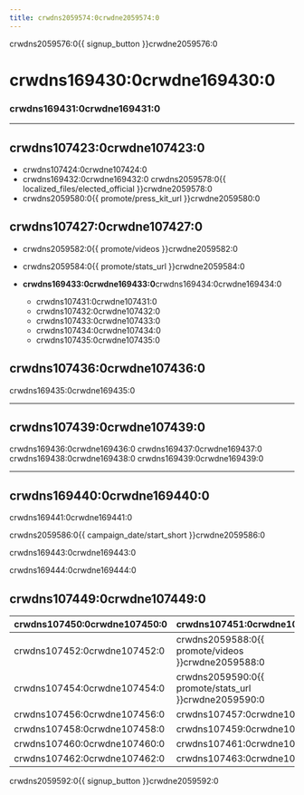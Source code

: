 ```yaml
---
title: crwdns2059574:0crwdne2059574:0
---
```


crwdns2059576:0{{ signup_button }}crwdne2059576:0

# crwdns169430:0crwdne169430:0

### crwdns169431:0crwdne169431:0

* * *

## crwdns107423:0crwdne107423:0

- crwdns107424:0crwdne107424:0
- crwdns169432:0crwdne169432:0 crwdns2059578:0{{ localized_files/elected_official }}crwdne2059578:0
- crwdns2059580:0{{ promote/press_kit_url }}crwdne2059580:0

## crwdns107427:0crwdne107427:0

- crwdns2059582:0{{ promote/videos }}crwdne2059582:0
- crwdns2059584:0{{ promote/stats_url }}crwdne2059584:0   
      
    
- **crwdns169433:0crwdne169433:0**crwdns169434:0crwdne169434:0 
    - crwdns107431:0crwdne107431:0
    - crwdns107432:0crwdne107432:0
    - crwdns107433:0crwdne107433:0
    - crwdns107434:0crwdne107434:0
    - crwdns107435:0crwdne107435:0

## crwdns107436:0crwdne107436:0

crwdns169435:0crwdne169435:0

* * *

## crwdns107439:0crwdne107439:0

crwdns169436:0crwdne169436:0 crwdns169437:0crwdne169437:0 crwdns169438:0crwdne169438:0 crwdns169439:0crwdne169439:0

* * *

## crwdns169440:0crwdne169440:0

crwdns169441:0crwdne169441:0

crwdns2059586:0{{ campaign_date/start_short }}crwdne2059586:0

crwdns169443:0crwdne169443:0

crwdns169444:0crwdne169444:0

## crwdns107449:0crwdne107449:0

| crwdns107450:0crwdne107450:0 | crwdns107451:0crwdne107451:0                          |
| ---------------------------- | ----------------------------------------------------- |
| crwdns107452:0crwdne107452:0 | crwdns2059588:0{{ promote/videos }}crwdne2059588:0    |
| crwdns107454:0crwdne107454:0 | crwdns2059590:0{{ promote/stats_url }}crwdne2059590:0 |
| crwdns107456:0crwdne107456:0 | crwdns107457:0crwdne107457:0                          |
| crwdns107458:0crwdne107458:0 | crwdns107459:0crwdne107459:0                          |
| crwdns107460:0crwdne107460:0 | crwdns107461:0crwdne107461:0                          |
| crwdns107462:0crwdne107462:0 | crwdns107463:0crwdne107463:0                          |

crwdns2059592:0{{ signup_button }}crwdne2059592:0